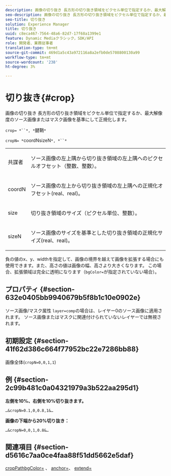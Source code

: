```yaml
---
description: 画像の切り抜き 長方形の切り抜き領域をピクセル単位で指定するか、最大解像度のソース画像またはマスク画像を基準にして正規化します。
seo-description: 画像の切り抜き 長方形の切り抜き領域をピクセル単位で指定するか、最大解像度のソース画像またはマスク画像を基準にして正規化します。
seo-title: 切り抜き
solution: Experience Manager
title: 切り抜き
uuid: c8eca467-7564-48a6-82d7-17f68a1399e1
feature: Dynamic Mediaクラシック，SDK/API
role: 開発者、業務従事者
translation-type: tm+mt
source-git-commit: 469d1a5c43a972116a8a2efb0de5708800130a99
workflow-type: tm+mt
source-wordcount: '238'
ht-degree: 3%

---
```



# 切り抜き{#crop}

画像の切り抜き 長方形の切り抜き領域をピクセル単位で指定するか、最大解像度のソース画像またはマスク画像を基準にして正規化します。

`crop= *``*, *`腱鞘`*`

`cropN= *`coordNsizeN`*, *``*`

<table id="simpletable_472A9AD67AA64419B0877B0535F8B14A"> 
 <tr class="strow"> 
  <td class="stentry"> <p><span class="codeph"> <span class="varname"> 共謀者</span></span> </p> </td> 
  <td class="stentry"> <p>ソース画像の左上隅から切り抜き領域の左上隅へのピクセルオフセット（整数、整数）。 </p></td> 
 </tr> 
 <tr class="strow"> 
  <td class="stentry"> <p><span class="codeph"> <span class="varname"> coordN</span></span> </p> </td> 
  <td class="stentry"> <p>ソース画像の左上から切り抜き領域の左上隅への正規化オフセット(real、real)。 </p></td> 
 </tr> 
 <tr class="strow"> 
  <td class="stentry"> <p><span class="codeph"> <span class="varname"> size</span></span> </p></td> 
  <td class="stentry"> <p>切り抜き領域のサイズ（ピクセル単位、整数）。 </p></td> 
 </tr> 
 <tr class="strow"> 
  <td class="stentry"> <p><span class="codeph"> <span class="varname"> sizeN</span></span> </p></td> 
  <td class="stentry"> <p>ソース画像のサイズを基準とした切り抜き領域の正規化サイズ(real、real)。 </p></td> 
 </tr> 
</table>

負の値のx、y、widthを指定して、画像の境界を越えて画像を拡張する場合にも使用できます。また、高さの値は画像の幅、高さより大きくなります。 この場合、拡張領域は完全に透明になります（`bgColor=`が指定されていない場合）。

## プロパティ {#section-632e0405bb9940679b5f8b1c10e0902e}

ソース画像/マスク属性 `layer=comp`の場合は、レイヤー0のソース画像に適用されます。 ソース画像またはマスクに関連付けられていないレイヤーでは無視されます。

## 初期設定 {#section-41f62d386c664f77952bc22e7286bb88}

画像全体(`cropN=0,0,1,1`)

## 例 {#section-2c99b481c0a04321979a3b522aa295d1}

**左側を10%、右側を10%切り抜きます。**

`…&cropN=0.1,0,0.8,1&…`

**画像の下端から20%切り抜き：**

`…&cropN=0,0,1,0.8&…`

## 関連項目 {#section-d5616c7aa0ce4faa88f51dd5662e5daf}

[](/help/aem-is-ir-api/is-api/http-ref/image-serving-api-ref/c-http-protocol-reference/c-command-reference/r-croppath.md) [cropPathbgColor=](../../../../../is-api/http-ref/image-serving-api-ref/c-http-protocol-reference/c-command-reference/r-bgcolor.md#reference-441371ba4ef54fe781887c5ae448f6ab) 、 [anchor=](../../../../../is-api/http-ref/image-serving-api-ref/c-http-protocol-reference/c-command-reference/r-anchor.md#reference-6661e548ab284b82828d8d94c8ddeb7c)、 [extend=](../../../../../is-api/http-ref/image-serving-api-ref/c-http-protocol-reference/c-command-reference/r-extend.md#reference-7e9156beb285459d830e2d56782a74ac)
